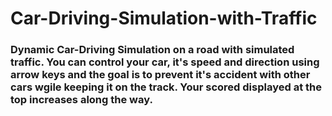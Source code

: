 # Car-Driving-Simulation-with-Traffic

### Dynamic Car-Driving Simulation on a road with simulated traffic. You can control your car, it's speed and direction using arrow keys and the goal is to prevent it's accident with other cars wgile keeping it on the track. Your scored displayed at the top increases along the way.
